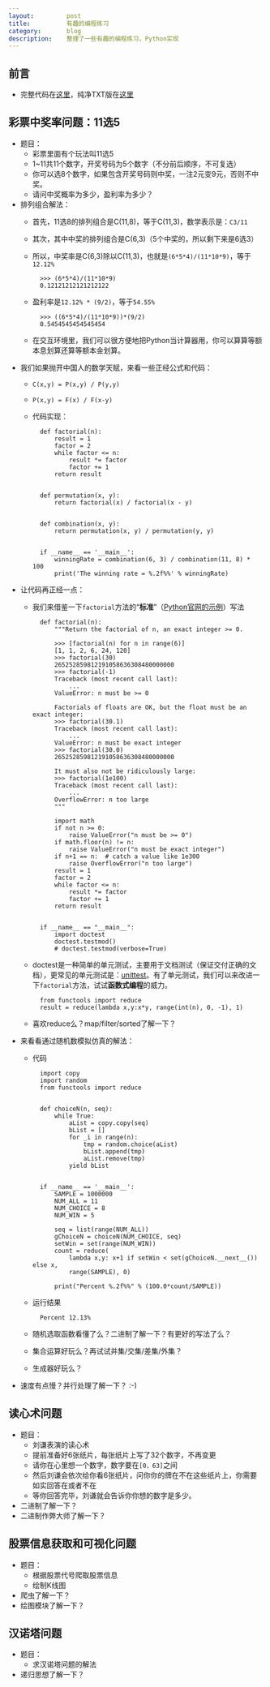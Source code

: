 ```yaml
---
layout:         post
title:          有趣的编程练习
category:       blog
description:    整理了一些有趣的编程练习，Python实现
---
```


## 前言
- 完整代码在[这里](https://github.com/wu-wenxiang/Training-Python-Public/blob/master/doc/python-interesting-programming.txt)，纯净TXT版在[这里](https://raw.githubusercontent.com/wu-wenxiang/Training-Python-Public/master/doc/python-interesting-programming.txt)

## 彩票中奖率问题：11选5
- 题目：
	- 彩票里面有个玩法叫11选5
	- 1~11共11个数字，开奖号码为5个数字（不分前后顺序，不可复选）
	- 你可以选8个数字，如果包含开奖号码则中奖，一注2元变9元，否则不中奖。
	- 请问中奖概率为多少，盈利率为多少？
- 排列组合解法：
	- 首先，11选8的排列组合是C(11,8)，等于C(11,3)，数学表示是：`C3/11`
	- 其次，其中中奖的排列组合是C(6,3)（5个中奖的，所以剩下来是6选3）
	- 所以，中奖率是C(6,3)除以C(11,3)，也就是`(6*5*4)/(11*10*9)`，等于`12.12%`
	
			>>> (6*5*4)/(11*10*9)
			0.12121212121212122
	- 盈利率是`12.12% * (9/2)`，等于`54.55%`
			
			>>> ((6*5*4)/(11*10*9))*(9/2)
			0.5454545454545454
	- 在交互环境里，我们可以很方便地把Python当计算器用，你可以算算等额本息划算还算等额本金划算。
- 我们如果抛开中国人的数学天赋，来看一些正经公式和代码：
	- `C(x,y) = P(x,y) / P(y,y)`
	- `P(x,y) = F(x) / F(x-y)`
	- 代码实现：
	
			def factorial(n):
			    result = 1
			    factor = 2
			    while factor <= n:
			        result *= factor
			        factor += 1
			    return result
			
			
			def permutation(x, y):
			    return factorial(x) / factorial(x - y)
			
			
			def combination(x, y):
			    return permutation(x, y) / permutation(y, y)
			
			
			if __name__ == '__main__':
			    winningRate = combination(6, 3) / combination(11, 8) * 100
			    print('The winning rate = %.2f%%' % winningRate)
- 让代码再正经一点：
	- 我们来借鉴一下`factorial`方法的“**标准**”（[Python官网的示例](https://docs.python.org/3/library/doctest.html)）写法

			def factorial(n):
			    """Return the factorial of n, an exact integer >= 0.
			
			    >>> [factorial(n) for n in range(6)]
			    [1, 1, 2, 6, 24, 120]
			    >>> factorial(30)
			    265252859812191058636308480000000
			    >>> factorial(-1)
			    Traceback (most recent call last):
			        ...
			    ValueError: n must be >= 0
			
			    Factorials of floats are OK, but the float must be an exact integer:
			    >>> factorial(30.1)
			    Traceback (most recent call last):
			        ...
			    ValueError: n must be exact integer
			    >>> factorial(30.0)
			    265252859812191058636308480000000
			
			    It must also not be ridiculously large:
			    >>> factorial(1e100)
			    Traceback (most recent call last):
			        ...
			    OverflowError: n too large
			    """
			
			    import math
			    if not n >= 0:
			        raise ValueError("n must be >= 0")
			    if math.floor(n) != n:
			        raise ValueError("n must be exact integer")
			    if n+1 == n:  # catch a value like 1e300
			        raise OverflowError("n too large")
			    result = 1
			    factor = 2
			    while factor <= n:
			        result *= factor
			        factor += 1
			    return result
			
			
			if __name__ == "__main__":
			    import doctest
			    doctest.testmod()
			    # doctest.testmod(verbose=True)
	- doctest是一种简单的单元测试，主要用于文档测试（保证交付正确的文档），更常见的单元测试是：[unittest](http://blog.wuwenxiang.net/Python-Unittest)。有了单元测试，我们可以来改进一下`factorial`方法，试试**函数式编程**的威力。
			
			from functools import reduce
			result = reduce(lambda x,y:x*y, range(int(n), 0, -1), 1)
	- 喜欢reduce么？map/filter/sorted了解一下？
- 来看看通过随机数模拟仿真的解法：
	- 代码

			import copy
			import random
			from functools import reduce
			
			
			def choiceN(n, seq):
			    while True:
			        aList = copy.copy(seq)
			        bList = []
			        for _i in range(n):
			            tmp = random.choice(aList)
			            bList.append(tmp)
			            aList.remove(tmp)
			        yield bList
			
			
			if __name__ == '__main__':
			    SAMPLE = 1000000
			    NUM_ALL = 11
			    NUM_CHOICE = 8
			    NUM_WIN = 5
			
			    seq = list(range(NUM_ALL))
			    gChoiceN = choiceN(NUM_CHOICE, seq)
			    setWin = set(range(NUM_WIN))
			    count = reduce(
			        lambda x,y: x+1 if setWin < set(gChoiceN.__next__()) else x,
			        range(SAMPLE), 0)
			
			    print("Percent %.2f%%" % (100.0*count/SAMPLE))
	- 运行结果
		
			Percent 12.13%
	- 随机选取函数看懂了么？二进制了解一下？有更好的写法了么？
	- 集合运算好玩么？再试试并集/交集/差集/外集？
	- 生成器好玩么？
- 速度有点慢？并行处理了解一下？ :-)

## 读心术问题
- 题目：
	- 刘谦表演的读心术
	- 提前准备好6张纸片，每张纸片上写了32个数字，不再变更
	- 请你在心里想一个数字，数字要在`[0，63]`之间
	- 然后刘谦会依次给你看6张纸片，问你你的牌在不在这些纸片上，你需要如实回答在或者不在
	- 等你回答完毕，刘谦就会告诉你你想的数字是多少。
- 二进制了解一下？
- 二进制作弊大师了解一下？

## 股票信息获取和可视化问题
- 题目：
	- 根据股票代号爬取股票信息
	- 绘制K线图
- 爬虫了解一下？
- 绘图模块了解一下？

## 汉诺塔问题
- 题目：
	- 求汉诺塔问题的解法
- 递归思想了解一下？
